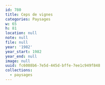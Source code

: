 ```yaml
---
id: 780
title: Ceps de vignes
categories: Paysages
w: 65
h: 81
location: null
note: null
file: null
year: '1982'
year_start: 1982
year_end: null
image: null
uuid: fc6088b6-7e5d-445d-bffe-7ee1c949f848
collections:
  - paysages
---
```


